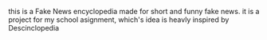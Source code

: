 this is a Fake News encyclopedia made for short and funny fake news.
it is a project for my school asignment, which's idea is heavly inspired by Descinclopedia
